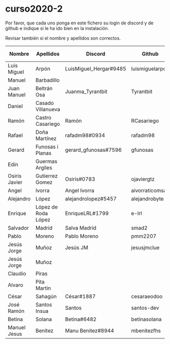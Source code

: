 # curso2020-2

Por favor, que cada uno ponga en este fichero su login de discord y de github e indique si le ha ido bien en la instalación.

Revisar también si el nombre y apellidos son correctos.

| Nombre | Apellidos | Discord | Github | Instalación (SI/NO) | Git (SI/NO) |
| -- | -- | -- | -- | -- | -- |
| Luis Miguel | Arpón | LuisMiguel_Hergar#9485 | luismiguelarpon | SI | SI |
| Manuel | Barbadillo | | | | |
| Juan Manuel | Beltrán Osa | Juanma_Tyrantbit | Tyrantbit | SI | SI |
| Daniel | Casado Villanueva | | | | |
| Ramón | Castro Casariego |Ramón|RCasariego|Si|Si|
| Rafael | Doña Martínez | rafadm98#0934 | rafadm98 | SI | SI |
| Gerard | Funosas i Planas | gerard_gfunosas#7596 | gfunosas | SI | SI |
| Edin | Guermas Argiles | | | | |
| Osiris Javier | Gutierrez Gomez | Osiris#0783 | ojaviergtz | SI | SI |
| Angel | Ivorra | Angel Ivorra | aivorraticomsa | SI | SI |
| Alejandro | López | alejandrolopez#5457 | alejandrobyte | SI | SI |
| Enrique | López de Roda López | EnriqueLRL#1799 | e-lrl | SI | SI |
| Salvador | Madrid | Salva Madrid | smad2 | SI | SI |
| Pablo | Moreno | Pablo Moreno | pmm2207 | SI | SI |
| Jesús Jorge | Muñoz |Jesús JM |jesusjmclue |SI |SI |
| Jesús Jorge | Muñoz | | | | |
| Claudio | Piras | | | | |
| Alvaro | Pita Martin | | | | |
| César | Sahagún | César#1887 | cesaraeodoo | SI | SI |
| José Ramón | Santos Insua | Santos | santos-dev | SI | SI |
| Betina | Solana | Betina#6482 | betinasolana | SI | SI |
| Manuel Jesus | Benítez | Manu Benitez#8944 | mbenitezfhs | SI | SI |